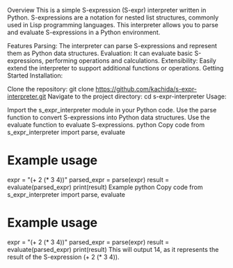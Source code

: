 Overview
This is a simple S-expression (S-expr) interpreter written in Python. S-expressions are a notation for nested list structures, commonly used in Lisp programming languages. This interpreter allows you to parse and evaluate S-expressions in a Python environment.

Features
Parsing: The interpreter can parse S-expressions and represent them as Python data structures.
Evaluation: It can evaluate basic S-expressions, performing operations and calculations.
Extensibility: Easily extend the interpreter to support additional functions or operations.
Getting Started
Installation:

Clone the repository: git clone https://github.com/kachida/s-expr-interpreter.git
Navigate to the project directory: cd s-expr-interpreter
Usage:

Import the s_expr_interpreter module in your Python code.
Use the parse function to convert S-expressions into Python data structures.
Use the evaluate function to evaluate S-expressions.
python
Copy code
from s_expr_interpreter import parse, evaluate

# Example usage
expr = "(+ 2 (* 3 4))"
parsed_expr = parse(expr)
result = evaluate(parsed_expr)
print(result)
Example
python
Copy code
from s_expr_interpreter import parse, evaluate

# Example usage
expr = "(+ 2 (* 3 4))"
parsed_expr = parse(expr)
result = evaluate(parsed_expr)
print(result)
This will output 14, as it represents the result of the S-expression (+ 2 (* 3 4)).